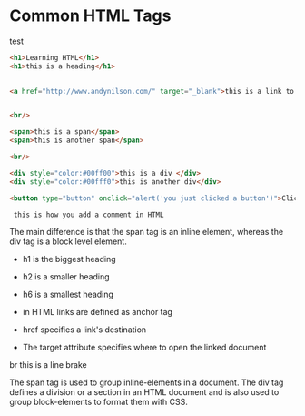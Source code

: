 # Common HTML Tags

test


```html
<h1>Learning HTML</h1>
<h1>this is a heading</h1>
    

<a href="http://www.andynilson.com/" target="_blank">this is a link to my webpage.</a>


<br/>

<span>this is a span</span>
<span>this is another span</span>

<br/>

<div style="color:#00ff00">this is a div </div>
<div style="color:#00fff0">this is another div</div>

<button type="button" onclick="alert('you just clicked a button')">Click Me!</button>

 this is how you add a comment in HTML
```
    
The main difference is that the span tag is an inline element, whereas the div tag is a block level element.
* h1 is the biggest heading
* h2 is a smaller heading
* h6 is a smallest heading

* in HTML links are defined as anchor tag
* href specifies a link's destination
* The target attribute specifies where to open the linked document
     

br this is a line brake

   
The span tag is used to group inline-elements in a document.
The div tag defines a division or a section in an HTML document and is also used to group block-elements to format them with CSS.


  
